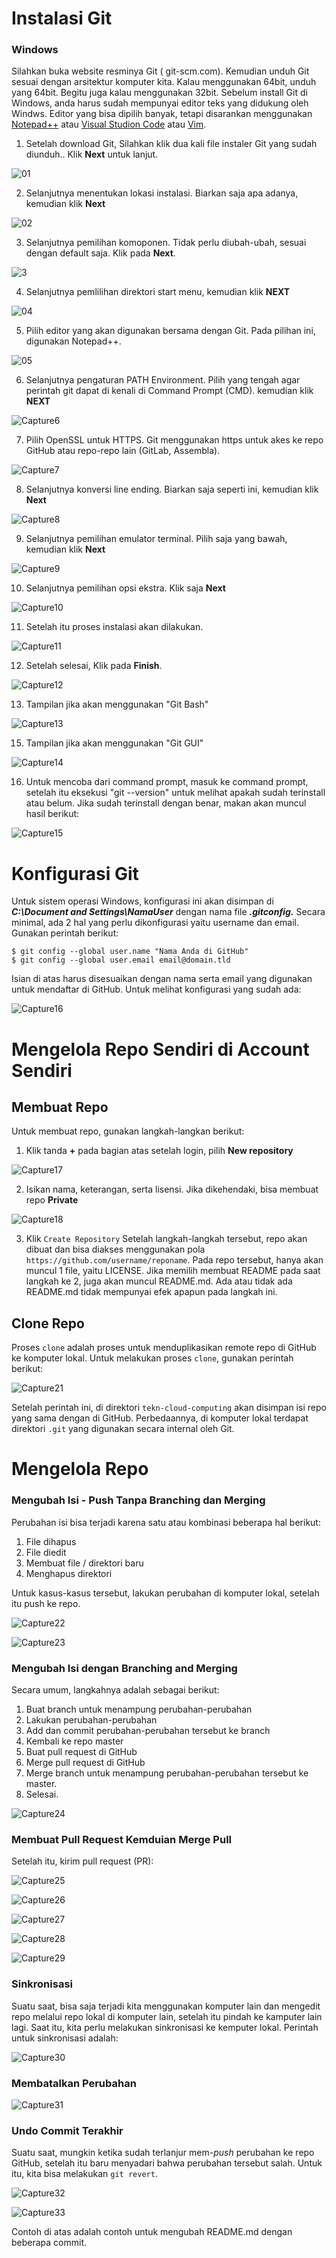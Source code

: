 # Instalasi Git

### Windows
Silahkan buka website resminya Git ( git-scm.com). Kemudian unduh Git sesuai dengan arsitektur komputer kita. Kalau menggunakan 64bit, unduh yang 64bit. Begitu juga kalau menggunakan 32bit. Sebelum install Git di Windows, anda harus sudah mempunyai editor teks yang didukung oleh Windws. Editor yang bisa dipilih banyak, tetapi disarankan menggunakan [Notepad++](https://notepad-plus-plus.org/) atau [Visual Studion Code](https://code.visualstudio.com/) atau [Vim](https://www.vim.org/). 

1. Setelah download Git, Silahkan klik dua kali file instaler Git yang sudah diunduh.. Klik **Next** untuk lanjut.

![01](https://user-images.githubusercontent.com/122883189/224073132-2738192d-de0f-41c0-bff0-2a9181181ace.PNG)

2. Selanjutnya menentukan lokasi instalasi. Biarkan saja apa adanya, kemudian klik **Next**

![02](https://user-images.githubusercontent.com/122883189/224073412-5b793c9d-085b-4eb1-8ac2-6c1957be1b6d.PNG)

3. Selanjutnya pemilihan komoponen. Tidak perlu diubah-ubah, sesuai dengan default saja. Klik pada **Next**.

![3](https://user-images.githubusercontent.com/122883189/224073451-81f57667-583a-46b3-9a10-9e8d52ffb403.PNG)

4. Selanjutnya pemlilihan direktori start menu, kemudian klik **NEXT**

![04](https://user-images.githubusercontent.com/122883189/224073488-61c942e9-e142-41c8-a11d-c8cdee98efae.PNG)

5. Pilih editor yang akan digunakan bersama dengan Git. Pada pilihan ini, digunakan Notepad++.

![05](https://user-images.githubusercontent.com/122883189/224073542-c507cb8e-8d76-4ac0-90b5-ad7e2f859b9a.PNG)

6. Selanjutnya pengaturan PATH Environment. Pilih yang tengah agar perintah git dapat di kenali di Command Prompt (CMD). kemudian klik **NEXT**

![Capture6](https://user-images.githubusercontent.com/122883189/224073581-361ce678-98e3-41f7-8a05-08163a454345.PNG)

7. Pilih OpenSSL untuk HTTPS. Git menggunakan https untuk akes ke repo GitHub atau repo-repo lain (GitLab, Assembla).

![Capture7](https://user-images.githubusercontent.com/122883189/224073638-535711b9-cf95-4cb2-9019-a94900f970c4.PNG)

8. Selanjutnya konversi line ending. Biarkan saja seperti ini, kemudian klik **Next**

![Capture8](https://user-images.githubusercontent.com/122883189/224073768-f3bcb5e9-3961-4384-a06d-13a0fdff5f58.PNG)

9. Selanjutnya pemilihan emulator terminal. Pilih saja yang bawah, kemudian klik **Next**

![Capture9](https://user-images.githubusercontent.com/122883189/224073806-c9ec1b46-f22a-4309-b14e-a0e3944c5a74.PNG)

10. Selanjutnya pemilihan opsi ekstra. Klik saja **Next**

![Capture10](https://user-images.githubusercontent.com/122883189/224073852-e7cbf1cc-d8bb-4cd1-82dc-bd21f0a85c3d.PNG)

11. Setelah itu proses instalasi akan dilakukan.

![Capture11](https://user-images.githubusercontent.com/122883189/224073909-fc99dd07-0f07-4f27-832f-64abe75c461b.PNG)

12. Setelah selesai, Klik pada **Finish**.

![Capture12](https://user-images.githubusercontent.com/122883189/224073992-1fe9b4c8-1c16-4af0-ab6a-ffe6e75329e9.PNG)

13. Tampilan jika akan menggunakan "Git Bash"

![Capture13](https://user-images.githubusercontent.com/122883189/224074044-baceb693-bd71-4292-aeed-cc16a063cdc0.PNG)

15. Tampilan jika akan menggunakan "Git GUI"

![Capture14](https://user-images.githubusercontent.com/122883189/224074083-71da5890-ec78-4afb-9cf9-fac6220c60cc.PNG)

16. Untuk mencoba dari command prompt, masuk ke command prompt, setelah itu eksekusi "git --version" untuk melihat apakah sudah terinstall atau belum. Jika sudah terinstall dengan benar, makan akan muncul hasil berikut:

![Capture15](https://user-images.githubusercontent.com/122883189/224074142-e8c760c6-dc27-4ed9-8ad5-779275d0111e.PNG)


# Konfigurasi Git

Untuk sistem operasi Windows, konfigurasi ini akan disimpan di ***C:\Document and Settings\NamaUser*** dengan nama file ***.gitconfig.*** Secara minimal, ada 2 hal yang perlu dikonfigurasi yaitu username dan email. Gunakan perintah berikut:

```
$ git config --global user.name "Nama Anda di GitHub"
$ git config --global user.email email@domain.tld
```
Isian di atas harus disesuaikan dengan nama serta email yang digunakan untuk mendaftar di GitHub. Untuk melihat konfigurasi yang sudah ada:

![Capture16](https://user-images.githubusercontent.com/122883189/224083982-4ef62a87-1c0c-4a84-9c33-76fbceb1b9e3.PNG)

# Mengelola Repo Sendiri di Account Sendiri

## Membuat Repo

Untuk membuat repo, gunakan langkah-langkan berikut:
1.  Klik tanda **+** pada bagian atas setelah login, pilih **New repository**

![Capture17](https://user-images.githubusercontent.com/122883189/224199813-ad9c8fb3-d84f-42a5-b381-43261ff63543.PNG)

2. Isikan nama, keterangan, serta lisensi. Jika dikehendaki, bisa membuat repo **Private**

![Capture18](https://user-images.githubusercontent.com/122883189/224199834-85b75a77-117f-4cc0-ab6c-204394557b22.PNG)

3. Klik ```Create Repository```
Setelah langkah-langkah tersebut, repo akan dibuat dan bisa diakses menggunakan pola ```https://github.com/username/reponame```. Pada repo tersebut, hanya akan muncul 1 file, yaitu LICENSE. Jika memilih membuat README pada saat langkah ke 2, juga akan muncul README.md. Ada atau tidak ada README.md tidak mempunyai efek apapun pada langkah ini.

## Clone Repo
Proses ```clone``` adalah proses untuk menduplikasikan remote repo di GitHub ke komputer lokal. Untuk melakukan proses ```clone```, gunakan perintah berikut:

![Capture21](https://user-images.githubusercontent.com/122883189/224867792-62a01fe7-a44d-4e65-ac9e-eb4c52f2c08b.PNG)

Setelah perintah ini, di direktori ```tekn-cloud-computing``` akan disimpan isi repo yang sama dengan di GitHub. Perbedaannya, di komputer lokal terdapat direktori ```.git``` yang digunakan secara internal oleh Git.

# Mengelola Repo

### Mengubah Isi - Push Tanpa Branching dan Merging

Perubahan isi bisa terjadi karena satu atau kombinasi beberapa hal berikut:
1. File dihapus
2. File diedit
3. Membuat file / direktori baru
4. Menghapus direktori

Untuk kasus-kasus tersebut, lakukan perubahan di komputer lokal, setelah itu push ke repo. 

![Capture22](https://user-images.githubusercontent.com/122883189/224867812-303360a9-6aa6-445b-a81b-619de30d868b.PNG)

![Capture23](https://user-images.githubusercontent.com/122883189/224867833-10fc9cd6-710c-4d16-b6a3-163b2fd9290b.PNG)

### Mengubah Isi dengan Branching and Merging

Secara umum, langkahnya adalah sebagai berikut:
1. Buat branch untuk menampung perubahan-perubahan
2. Lakukan perubahan-perubahan
3. Add dan commit perubahan-perubahan tersebut ke branch
4. Kembali ke repo master
5. Buat pull request di GitHub
6. Merge pull request di GitHub
7. Merge branch untuk menampung perubahan-perubahan tersebut ke master.
8. Selesai.

![Capture24](https://user-images.githubusercontent.com/122883189/224867855-561aa2c3-832b-416e-9ad9-b4769f531afb.PNG)

### Membuat Pull Request Kemduian Merge Pull

Setelah itu, kirim pull request (PR):

![Capture25](https://user-images.githubusercontent.com/122883189/224867872-a1943515-541b-4daf-a56d-b88944603bbb.PNG)

![Capture26](https://user-images.githubusercontent.com/122883189/224867896-7db0867d-e987-4a11-a234-a3718da11a73.PNG)

![Capture27](https://user-images.githubusercontent.com/122883189/224867929-398e1928-7a87-4dd0-b06d-653f30ef4c61.PNG)

![Capture28](https://user-images.githubusercontent.com/122883189/224867960-116b178b-2367-4599-a5a6-43983e64cca5.PNG)

![Capture29](https://user-images.githubusercontent.com/122883189/224867984-a7423fa6-6003-4229-babb-5ec6edb13e5a.PNG)

### Sinkronisasi

Suatu saat, bisa saja terjadi kita menggunakan komputer lain dan mengedit repo melalui repo lokal di komputer lain, setelah itu pindah ke kamputer lain lagi. Saat itu, kita perlu melakukan sinkronisasi ke kemputer lokal. Perintah untuk sinkronisasi adalah:

![Capture30](https://user-images.githubusercontent.com/122883189/224868008-262b203e-b06b-4fbf-a30e-766a296de4eb.PNG)

### Membatalkan Perubahan

![Capture31](https://user-images.githubusercontent.com/122883189/224868027-2bfcf62b-152f-48af-9da9-4ae3b4ead2a0.PNG)

### Undo Commit Terakhir

Suatu saat, mungkin ketika sudah terlanjur mem-*push* perubahan ke repo GitHub, setelah itu baru menyadari bahwa perubahan tersebut salah. Untuk itu, kita bisa melakukan ```git revert```.

![Capture32](https://user-images.githubusercontent.com/122883189/224868055-888ffe25-6379-418f-9fb3-5d39019c5b5a.PNG)

![Capture33](https://user-images.githubusercontent.com/122883189/224868067-f1d94ddf-60fa-47d4-98c8-ea2ae463e293.PNG)

Contoh di atas adalah contoh untuk mengubah README.md dengan beberapa commit. 






